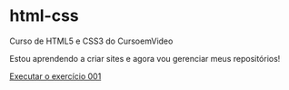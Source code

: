 # html-css
 Curso de HTML5 e CSS3 do CursoemVideo

 Estou aprendendo a criar sites e agora vou gerenciar meus repositórios!


<a href="https://sircarloschaves.github.io/html-css/exercicios/ex001/index.html">Executar o exercício 001</a>